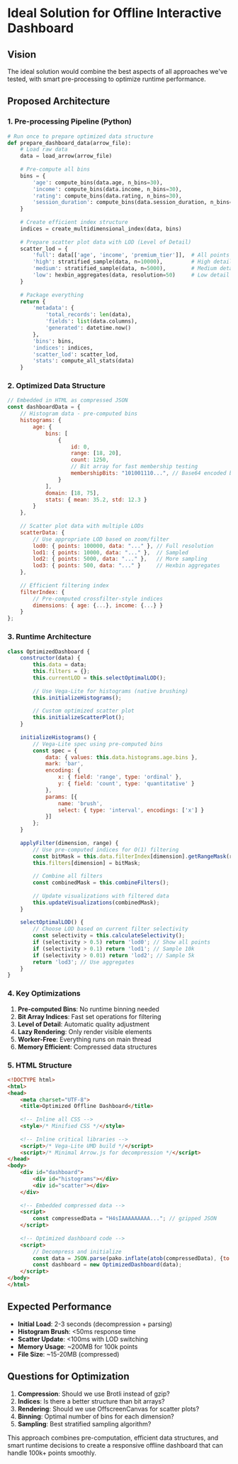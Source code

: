 # Ideal Solution for Offline Interactive Dashboard

## Vision

The ideal solution would combine the best aspects of all approaches we've tested, with smart pre-processing to optimize runtime performance.

## Proposed Architecture

### 1. Pre-processing Pipeline (Python)

```python
# Run once to prepare optimized data structure
def prepare_dashboard_data(arrow_file):
    # Load raw data
    data = load_arrow(arrow_file)
    
    # Pre-compute all bins
    bins = {
        'age': compute_bins(data.age, n_bins=30),
        'income': compute_bins(data.income, n_bins=30),
        'rating': compute_bins(data.rating, n_bins=30),
        'session_duration': compute_bins(data.session_duration, n_bins=30)
    }
    
    # Create efficient index structure
    indices = create_multidimensional_index(data, bins)
    
    # Prepare scatter plot data with LOD (Level of Detail)
    scatter_lod = {
        'full': data[['age', 'income', 'premium_tier']],  # All points
        'high': stratified_sample(data, n=10000),         # High detail
        'medium': stratified_sample(data, n=5000),        # Medium detail
        'low': hexbin_aggregates(data, resolution=50)     # Low detail
    }
    
    # Package everything
    return {
        'metadata': {
            'total_records': len(data),
            'fields': list(data.columns),
            'generated': datetime.now()
        },
        'bins': bins,
        'indices': indices,
        'scatter_lod': scatter_lod,
        'stats': compute_all_stats(data)
    }
```

### 2. Optimized Data Structure

```javascript
// Embedded in HTML as compressed JSON
const dashboardData = {
    // Histogram data - pre-computed bins
    histograms: {
        age: {
            bins: [
                { 
                    id: 0, 
                    range: [18, 20], 
                    count: 1250,
                    // Bit array for fast membership testing
                    membershipBits: "101001110...", // Base64 encoded bit array
                }
            ],
            domain: [18, 75],
            stats: { mean: 35.2, std: 12.3 }
        }
    },
    
    // Scatter plot data with multiple LODs
    scatterData: {
        // Use appropriate LOD based on zoom/filter
        lod0: { points: 100000, data: "..." }, // Full resolution
        lod1: { points: 10000, data: "..." },  // Sampled
        lod2: { points: 5000, data: "..." },   // More sampling
        lod3: { points: 500, data: "..." }     // Hexbin aggregates
    },
    
    // Efficient filtering index
    filterIndex: {
        // Pre-computed crossfilter-style indices
        dimensions: { age: {...}, income: {...} }
    }
};
```

### 3. Runtime Architecture

```javascript
class OptimizedDashboard {
    constructor(data) {
        this.data = data;
        this.filters = {};
        this.currentLOD = this.selectOptimalLOD();
        
        // Use Vega-Lite for histograms (native brushing)
        this.initializeHistograms();
        
        // Custom optimized scatter plot
        this.initializeScatterPlot();
    }
    
    initializeHistograms() {
        // Vega-Lite spec using pre-computed bins
        const spec = {
            data: { values: this.data.histograms.age.bins },
            mark: 'bar',
            encoding: {
                x: { field: 'range', type: 'ordinal' },
                y: { field: 'count', type: 'quantitative' }
            },
            params: [{
                name: 'brush',
                select: { type: 'interval', encodings: ['x'] }
            }]
        };
    }
    
    applyFilter(dimension, range) {
        // Use pre-computed indices for O(1) filtering
        const bitMask = this.data.filterIndex[dimension].getRangeMask(range);
        this.filters[dimension] = bitMask;
        
        // Combine all filters
        const combinedMask = this.combineFilters();
        
        // Update visualizations with filtered data
        this.updateVisualizations(combinedMask);
    }
    
    selectOptimalLOD() {
        // Choose LOD based on current filter selectivity
        const selectivity = this.calculateSelectivity();
        if (selectivity > 0.5) return 'lod0'; // Show all points
        if (selectivity > 0.1) return 'lod1'; // Sample 10k
        if (selectivity > 0.01) return 'lod2'; // Sample 5k
        return 'lod3'; // Use aggregates
    }
}
```

### 4. Key Optimizations

1. **Pre-computed Bins**: No runtime binning needed
2. **Bit Array Indices**: Fast set operations for filtering
3. **Level of Detail**: Automatic quality adjustment
4. **Lazy Rendering**: Only render visible elements
5. **Worker-Free**: Everything runs on main thread
6. **Memory Efficient**: Compressed data structures

### 5. HTML Structure

```html
<!DOCTYPE html>
<html>
<head>
    <meta charset="UTF-8">
    <title>Optimized Offline Dashboard</title>
    
    <!-- Inline all CSS -->
    <style>/* Minified CSS */</style>
    
    <!-- Inline critical libraries -->
    <script>/* Vega-Lite UMD build */</script>
    <script>/* Minimal Arrow.js for decompression */</script>
</head>
<body>
    <div id="dashboard">
        <div id="histograms"></div>
        <div id="scatter"></div>
    </div>
    
    <!-- Embedded compressed data -->
    <script>
        const compressedData = "H4sIAAAAAAAAA..."; // gzipped JSON
    </script>
    
    <!-- Optimized dashboard code -->
    <script>
        // Decompress and initialize
        const data = JSON.parse(pako.inflate(atob(compressedData), {to: 'string'}));
        const dashboard = new OptimizedDashboard(data);
    </script>
</body>
</html>
```

## Expected Performance

- **Initial Load**: 2-3 seconds (decompression + parsing)
- **Histogram Brush**: <50ms response time
- **Scatter Update**: <100ms with LOD switching
- **Memory Usage**: ~200MB for 100k points
- **File Size**: ~15-20MB (compressed)

## Questions for Optimization

1. **Compression**: Should we use Brotli instead of gzip?
2. **Indices**: Is there a better structure than bit arrays?
3. **Rendering**: Should we use OffscreenCanvas for scatter plots?
4. **Binning**: Optimal number of bins for each dimension?
5. **Sampling**: Best stratified sampling algorithm?

This approach combines pre-computation, efficient data structures, and smart runtime decisions to create a responsive offline dashboard that can handle 100k+ points smoothly.